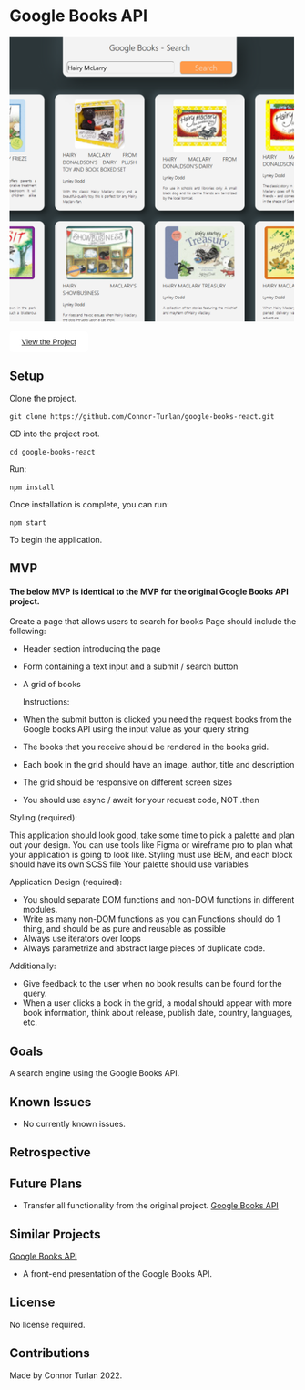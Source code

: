 # Google Books API

<img src="Preview.png" height="500px" width="500px" />

<button style="border: 1px solid white; border-radius:5px; padding: 10px 20px; background-color:white;"><a href="https://connor-turlan.github.io/google-books-api/">View the Project</a></button>

## Setup

Clone the project.

`git clone https://github.com/Connor-Turlan/google-books-react.git`

CD into the project root.

`cd google-books-react`

Run:

`npm install`

Once installation is complete, you can run:

`npm start`

To begin the application.

## MVP

#### The below MVP is identical to the MVP for the original Google Books API project.

Create a page that allows users to search for books
Page should include the following:

-   Header section introducing the page
-   Form containing a text input and a submit / search button
-   A grid of books

    Instructions:

-   When the submit button is clicked you need the request books from the Google books API using the input value as your query string
-   The books that you receive should be rendered in the books grid.
-   Each book in the grid should have an image, author, title and description
-   The grid should be responsive on different screen sizes
-   You should use async / await for your request code, NOT .then

Styling (required):

This application should look good, take some time to pick a palette and plan out your design. You can use tools like Figma or wireframe pro to plan what your application is going to look like.
Styling must use BEM, and each block should have its own SCSS file Your palette should use variables

Application Design (required):

-   You should separate DOM functions and non-DOM functions in different modules.
-   Write as many non-DOM functions as you can Functions should do 1 thing, and should be as pure and reusable as possible
-   Always use iterators over loops
-   Always parametrize and abstract large pieces of duplicate code.

Additionally:

-   Give feedback to the user when no book results can be found for the query.
-   When a user clicks a book in the grid, a modal should appear with more book information, think about release, publish date, country, languages, etc.

## Goals

A search engine using the Google Books API.

## Known Issues

-   No currently known issues.

## Retrospective

## Future Plans

-   Transfer all functionality from the original project. [Google Books API]()

## Similar Projects

[Google Books API]()

-   A front-end presentation of the Google Books API.

## License

No license required.

## Contributions

Made by Connor Turlan 2022.
